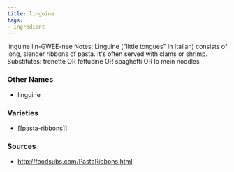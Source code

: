 ```yaml
---
title: linguine
tags:
- ingredient
---
```

linguine lin-GWEE-nee Notes: Linguine ("little tongues" in Italian) consists of long, slender ribbons of pasta. It's often served with clams or shrimp. Substitutes: trenette OR fettucine OR spaghetti OR lo mein noodles

### Other Names

* linguine

### Varieties

* [[pasta-ribbons]]

### Sources
* http://foodsubs.com/PastaRibbons.html
